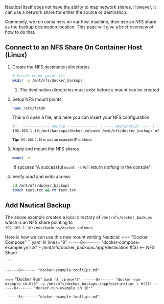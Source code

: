 Nautical itself does not have the ability to map network shares. However, it can use a network share for either the source or destination.

Commonly, we run containers on our host machine, then use an NFS share as the backup destination location. This page will give a brief overview of how to do that.

## Connect to an NFS Share On Container Host (Linux)

1. Create the NFS destination directories.
    ```bash
    # Create mount point (1)
    mkdir -p /mnt/nfs/docker_backups
    ```
   
    1. The destination directories must exist before a mount can be created  


2. Setup NFS mount points: 
    ```bash
    nano /etc/fstab
    ```
    This will open a file, and here you can insert your NFS configuration:
    ```bash title="/etc/fstab"
    # | ------------- Source -------------- | ---- Destination ---- | -------- Options ---------- |
    192.168.1.10:/mnt/backups/docker_volumes /mnt/nfs/docker_backups nfs _netdev,auto,rw,async 0 0
    ```
    <small>**Tip:** `192.168.1.10` is just an example IP address</small>

3. Apply and mount the NFS shares
    ```bash 
    mount -a
    ```

    !!! success "A successful `mount -a` will return *nothing* in the console"

4. Verify *read* and *write* access
    ```bash
    cd /mnt/nfs/docker_backups
    touch test.txt && rm test.txt
    ```

## Add Nautical Backup

The above example created a local directory of `/mnt/nfs/docker_backups` which is an NFS share pointing to `192.168.1.10:/mnt/backups/docker_volumes`.

Here is how we can use this new mount withing Nautical:
=== "Docker Compose"
    ```yaml  hl_lines="9"
    ------8<------ "docker-compose-example.yml::8"
          - /mnt/nfs/docker_backups:/app/destination #(3) <-- NFS Share

    ```

    ------8<------ "docker-example-tooltips.md"

=== "Docker Run"
    ```bash hl_lines="5"
    ------8<------ "docker-run-example.sh:0:5"
      -v /mnt/nfs/docker_backups:/app/destination \ #(2)!
    ------8<------ "docker-run-example.sh:10:"
    ```

    ------8<------ "docker-example-tooltips.md"